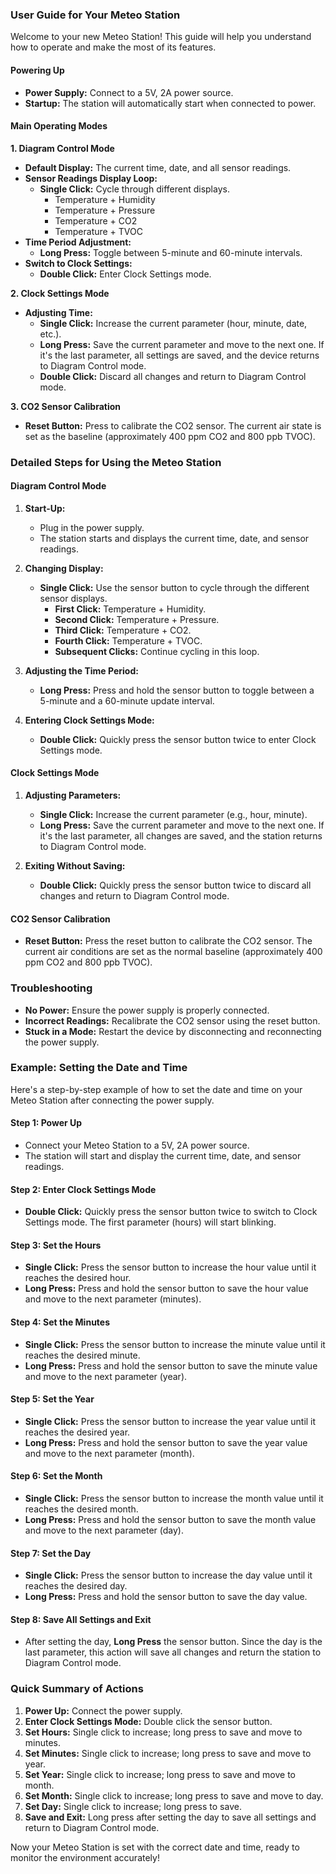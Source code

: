

### User Guide for Your Meteo Station

Welcome to your new Meteo Station! This guide will help you understand how to operate and make the most of its features.

#### **Powering Up**
- **Power Supply:** Connect to a 5V, 2A power source.
- **Startup:** The station will automatically start when connected to power.

#### **Main Operating Modes**

**1. Diagram Control Mode**
- **Default Display:** The current time, date, and all sensor readings.
- **Sensor Readings Display Loop:**
  - **Single Click:** Cycle through different displays.
    - Temperature + Humidity
    - Temperature + Pressure
    - Temperature + CO2
    - Temperature + TVOC
- **Time Period Adjustment:**
  - **Long Press:** Toggle between 5-minute and 60-minute intervals.
- **Switch to Clock Settings:**
  - **Double Click:** Enter Clock Settings mode.

**2. Clock Settings Mode**
- **Adjusting Time:**
  - **Single Click:** Increase the current parameter (hour, minute, date, etc.).
  - **Long Press:** Save the current parameter and move to the next one. If it's the last parameter, all settings are saved, and the device returns to Diagram Control mode.
  - **Double Click:** Discard all changes and return to Diagram Control mode.

**3. CO2 Sensor Calibration**
- **Reset Button:** Press to calibrate the CO2 sensor. The current air state is set as the baseline (approximately 400 ppm CO2 and 800 ppb TVOC).

### Detailed Steps for Using the Meteo Station

#### **Diagram Control Mode**

1. **Start-Up:**
   - Plug in the power supply.
   - The station starts and displays the current time, date, and sensor readings.

2. **Changing Display:**
   - **Single Click:** Use the sensor button to cycle through the different sensor displays.
     - **First Click:** Temperature + Humidity.
     - **Second Click:** Temperature + Pressure.
     - **Third Click:** Temperature + CO2.
     - **Fourth Click:** Temperature + TVOC.
     - **Subsequent Clicks:** Continue cycling in this loop.

3. **Adjusting the Time Period:**
   - **Long Press:** Press and hold the sensor button to toggle between a 5-minute and a 60-minute update interval.

4. **Entering Clock Settings Mode:**
   - **Double Click:** Quickly press the sensor button twice to enter Clock Settings mode.

#### **Clock Settings Mode**

1. **Adjusting Parameters:**
   - **Single Click:** Increase the current parameter (e.g., hour, minute).
   - **Long Press:** Save the current parameter and move to the next one. If it's the last parameter, all changes are saved, and the station returns to Diagram Control mode.

2. **Exiting Without Saving:**
   - **Double Click:** Quickly press the sensor button twice to discard all changes and return to Diagram Control mode.

#### **CO2 Sensor Calibration**

- **Reset Button:** Press the reset button to calibrate the CO2 sensor. The current air conditions are set as the normal baseline (approximately 400 ppm CO2 and 800 ppb TVOC).

### Troubleshooting

- **No Power:** Ensure the power supply is properly connected.
- **Incorrect Readings:** Recalibrate the CO2 sensor using the reset button.
- **Stuck in a Mode:** Restart the device by disconnecting and reconnecting the power supply.


### Example: Setting the Date and Time

Here's a step-by-step example of how to set the date and time on your Meteo Station after connecting the power supply.

#### **Step 1: Power Up**
- Connect your Meteo Station to a 5V, 2A power source.
- The station will start and display the current time, date, and sensor readings.

#### **Step 2: Enter Clock Settings Mode**
- **Double Click:** Quickly press the sensor button twice to switch to Clock Settings mode. The first parameter (hours) will start blinking.

#### **Step 3: Set the Hours**
- **Single Click:** Press the sensor button to increase the hour value until it reaches the desired hour.
- **Long Press:** Press and hold the sensor button to save the hour value and move to the next parameter (minutes).

#### **Step 4: Set the Minutes**
- **Single Click:** Press the sensor button to increase the minute value until it reaches the desired minute.
- **Long Press:** Press and hold the sensor button to save the minute value and move to the next parameter (year).

#### **Step 5: Set the Year**
- **Single Click:** Press the sensor button to increase the year value until it reaches the desired year.
- **Long Press:** Press and hold the sensor button to save the year value and move to the next parameter (month).

#### **Step 6: Set the Month**
- **Single Click:** Press the sensor button to increase the month value until it reaches the desired month.
- **Long Press:** Press and hold the sensor button to save the month value and move to the next parameter (day).

#### **Step 7: Set the Day**
- **Single Click:** Press the sensor button to increase the day value until it reaches the desired day.
- **Long Press:** Press and hold the sensor button to save the day value.

#### **Step 8: Save All Settings and Exit**
- After setting the day, **Long Press** the sensor button. Since the day is the last parameter, this action will save all changes and return the station to Diagram Control mode.

### Quick Summary of Actions
1. **Power Up:** Connect the power supply.
2. **Enter Clock Settings Mode:** Double click the sensor button.
3. **Set Hours:** Single click to increase; long press to save and move to minutes.
4. **Set Minutes:** Single click to increase; long press to save and move to year.
5. **Set Year:** Single click to increase; long press to save and move to month.
6. **Set Month:** Single click to increase; long press to save and move to day.
7. **Set Day:** Single click to increase; long press to save.
8. **Save and Exit:** Long press after setting the day to save all settings and return to Diagram Control mode.

Now your Meteo Station is set with the correct date and time, ready to monitor the environment accurately!




